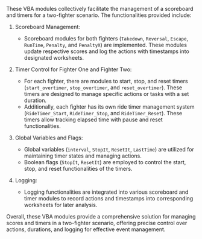 These VBA modules collectively facilitate the management of a scoreboard and timers for a two-fighter scenario. The functionalities provided include:

1. Scoreboard Management:
   - Scoreboard modules for both fighters (`Takedown`, `Reversal`, `Escape`, `RunTime`, `Penalty`, and `PenaltyX`) are implemented. These modules update respective scores and log the actions with timestamps into designated worksheets.

2. Timer Control for Fighter One and Fighter Two:
   - For each fighter, there are modules to start, stop, and reset timers (`start_overtimer`, `stop_overtimer`, and `reset_overtimer`). These timers are designed to manage specific actions or tasks with a set duration.
   - Additionally, each fighter has its own ride timer management system (`RideTimer_Start`, `RideTimer_Stop`, and `RideTimer_Reset`). These timers allow tracking elapsed time with pause and reset functionalities.

3. Global Variables and Flags:
   - Global variables (`interval`, `StopIt`, `ResetIt`, `LastTime`) are utilized for maintaining timer states and managing actions.
   - Boolean flags (`StopIt`, `ResetIt`) are employed to control the start, stop, and reset functionalities of the timers.

4. Logging:
   - Logging functionalities are integrated into various scoreboard and timer modules to record actions and timestamps into corresponding worksheets for later analysis.

Overall, these VBA modules provide a comprehensive solution for managing scores and timers in a two-fighter scenario, offering precise control over actions, durations, and logging for effective event management.
